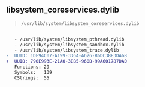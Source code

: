 ## libsystem_coreservices.dylib

> `/usr/lib/system/libsystem_coreservices.dylib`

```diff

   - /usr/lib/system/libsystem_pthread.dylib
   - /usr/lib/system/libsystem_sandbox.dylib
   - /usr/lib/system/libsystem_trace.dylib
-  UUID: 1DF94C07-A199-336A-A626-B6DC38E3DA68
+  UUID: 790E993E-21A0-3EB5-960D-99A601787DA0
   Functions: 29
   Symbols:   139
   CStrings:  55

```
